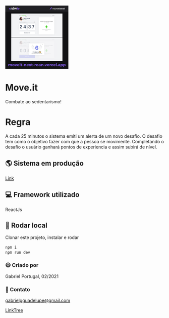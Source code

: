 ![Sistema em produção](https://github.com/GabrielPortugal/moveit/blob/master/mission_complete/img_small.png)

# Move.it
Combate ao sedentarismo!

# Regra
A cada 25 minutos o sistema emiti um alerta de um novo desafio. 
O desafio tem como o objetivo fazer com que a pessoa se movimente. 
Completando o desafio o usuário ganhará pontos de experiencia e assim subirá de nível.
 
## 🌎 Sistema em produção
[Link](https://moveit-next-roan.vercel.app/)

## 💻 Framework utilizado
ReactJs

## 🚀 Rodar local
Clonar este projeto, instalar e rodar
```
npm i
npm run dev
```

### 😄 Criado por
Gabriel Portugal, 02/2021

### 📱 Contato
gabrielpguadelupe@gmail.com

[LinkTree](https://linktr.ee/gabrielportugal)
